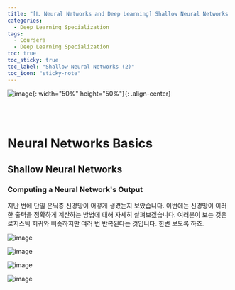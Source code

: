 ```yaml
---
title: "[Ⅰ. Neural Networks and Deep Learning] Shallow Neural Networks (2)"
categories:
  - Deep Learning Specialization
tags:
  - Coursera
  - Deep Learning Specialization
toc: true
toc_sticky: true
toc_label: "Shallow Neural Networks (2)"
toc_icon: "sticky-note"
---
```


![image](https://user-images.githubusercontent.com/55765292/172768350-41a6b2f0-9468-4b13-bc94-4a38f89ce5e6.png){: width="50%" height="50%"}{: .align-center}

<br><br>

# Neural Networks Basics

## Shallow Neural Networks

### Computing a Neural Network's Output
지난 번에 단일 은닉층 신경망이 어떻게 생겼는지 보았습니다. 이번에는 신경망이 이러한 출력을 정확하게 계산하는 방법에 대해 자세히 살펴보겠습니다. 여러분이 보는 것은 로지스틱 회귀와 비슷하지만 여러 번 반복된다는 것입니다. 한번 보도록 하죠.

![image](https://user-images.githubusercontent.com/55765292/175211134-6f07c96f-c611-46c2-a9fe-4919b83598fd.png)

![image](https://user-images.githubusercontent.com/55765292/175210773-9f7bb52c-4d17-405f-8be9-912a59f7d56c.png)

![image](https://user-images.githubusercontent.com/55765292/175210912-f95c0f5c-82f2-4576-9e52-231fb8a44f62.png)

![image](https://user-images.githubusercontent.com/55765292/175210998-ea1be8c2-2e69-4481-a25d-fef594f9fd56.png)



